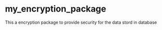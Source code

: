 # my_encryption_package
This a encryption package to provide security for the data stord in database 
